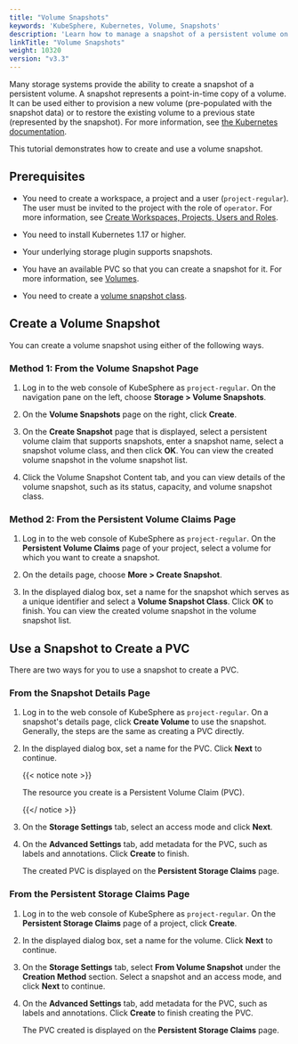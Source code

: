 ```yaml
---
title: "Volume Snapshots"
keywords: 'KubeSphere, Kubernetes, Volume, Snapshots'
description: 'Learn how to manage a snapshot of a persistent volume on KubeSphere.'
linkTitle: "Volume Snapshots"
weight: 10320
version: "v3.3"
---
```


Many storage systems provide the ability to create a snapshot of a persistent volume. A snapshot represents a point-in-time copy of a volume. It can be used either to provision a new volume (pre-populated with the snapshot data) or to restore the existing volume to a previous state (represented by the snapshot). For more information, see [the Kubernetes documentation](https://kubernetes.io/docs/concepts/storage/volume-snapshots/).

This tutorial demonstrates how to create and use a volume snapshot.

## Prerequisites

- You need to create a workspace, a project and a user (`project-regular`). The user must be invited to the project with the role of `operator`. For more information, see [Create Workspaces, Projects, Users and Roles](../../../quick-start/create-workspace-and-project/).

- You need to install Kubernetes 1.17 or higher.

- Your underlying storage plugin supports snapshots.

- You have an available PVC so that you can create a snapshot for it. For more information, see [Volumes](../volumes/).

- You need to create a [volume snapshot class](../../../cluster-administration/snapshotclass/).

## Create a Volume Snapshot

You can create a volume snapshot using either of the following ways.

### Method 1: From the Volume Snapshot Page

1. Log in to the web console of KubeSphere as `project-regular`. On the navigation pane on the left, choose **Storage > Volume Snapshots**.

2. On the **Volume Snapshots** page on the right, click **Create**.

3. On the **Create Snapshot** page that is displayed, select a persistent volume claim that supports snapshots, enter a snapshot name, select a snapshot volume class, and then click **OK**. You can view the created volume snapshot in the volume snapshot list.

4. Click the Volume Snapshot Content tab, and you can view details of the volume snapshot, such as its status, capacity, and volume snapshot class.
### Method 2: From the Persistent Volume Claims Page

1. Log in to the web console of KubeSphere as `project-regular`. On the **Persistent Volume Claims** page of your project, select a volume for which you want to create a snapshot.

2. On the details page, choose **More > Create Snapshot**.

3. In the displayed dialog box, set a name for the snapshot which serves as a unique identifier and select a **Volume Snapshot Class**. Click **OK** to finish. You can view the created volume snapshot in the volume snapshot list.

## Use a Snapshot to Create a PVC

There are two ways for you to use a snapshot to create a PVC.

### From the Snapshot Details Page

1. Log in to the web console of KubeSphere as `project-regular`. On a snapshot's details page, click **Create Volume** to use the snapshot. Generally, the steps are the same as creating a PVC directly.

2. In the displayed dialog box, set a name for the PVC. Click **Next** to continue.

   {{< notice note >}}

   The resource you create is a Persistent Volume Claim (PVC).

   {{</ notice >}} 

3. On the **Storage Settings** tab, select an access mode and click **Next**.

4. On the **Advanced Settings** tab, add metadata for the PVC, such as labels and annotations. Click **Create** to finish.

   The created PVC is displayed on the **Persistent Storage Claims** page.

### From the Persistent Storage Claims Page

1. Log in to the web console of KubeSphere as `project-regular`. On the **Persistent Storage Claims** page of a project, click **Create**.

2. In the displayed dialog box, set a name for the volume. Click **Next** to continue.

3. On the **Storage Settings** tab, select **From Volume Snapshot** under the **Creation Method** section. Select a snapshot and an access mode, and click **Next** to continue.

4. On the **Advanced Settings** tab, add metadata for the PVC, such as labels and annotations. Click **Create** to finish creating the PVC.

   The PVC created is displayed on the **Persistent Storage Claims** page.